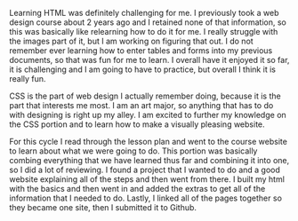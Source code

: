 Learning HTML was definitely challenging for me.  I previously took a web design course about 2 years ago and I retained none of that information, so this was basically like relearning how to do it for me.  I really struggle with the images part of it, but I am working on figuring that out.  I do not remember ever learning how to enter tables and forms into my previous documents, so that was fun for me to learn.  I overall have it enjoyed it so far, it is challenging and I am going to have to practice, but overall I think it is really fun.

CSS is the part of web design I actually remember doing, because it is the part that interests me most.  I am an art major, so anything that has to do with designing is right up my alley.  I am excited to further my knowledge on the CSS portion and to learn how to make a visually pleasing website.

For this cycle I read through the lesson plan and went to the course website to learn about what we were going to do.  This portion was basically combing everything that we have learned thus far and combining it into one, so I did a lot of reviewing.  I found a project that I wanted to do and a good website explaining all of the steps and then went from there.  I built my html with the basics and then went in and added the extras to get all of the information that I needed to do.  Lastly, I linked all of the pages together so they became one site, then I submitted it to Github.
